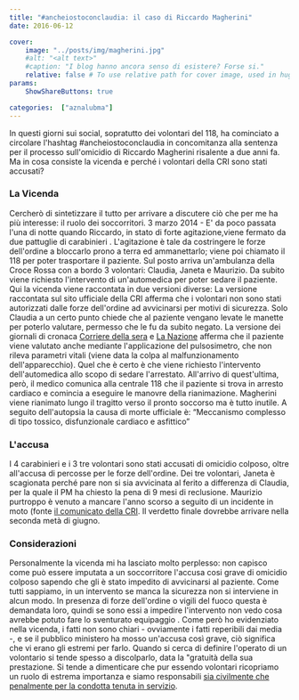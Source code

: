 ```yaml
---
title: "#ancheiostoconclaudia: il caso di Riccardo Magherini"
date: 2016-06-12

cover:
    image: "../posts/img/magherini.jpg"
    #alt: "<alt text>"
    #caption: "I blog hanno ancora senso di esistere? Forse si."
    relative: false # To use relative path for cover image, used in hugo Page-bundles
params:
    ShowShareButtons: true

categories:  ["aznalubma"]
---
```


In questi giorni sui social, sopratutto dei volontari del 118, ha cominciato a circolare l'hashtag #ancheiostoconclaudia  in concomitanza alla sentenza per il processo sull'omicidio di Riccardo Magherini risalente a due anni fa. Ma in cosa consiste la vicenda e perché i volontari della CRI sono stati accusati?

### La Vicenda

Cercherò di sintetizzare il tutto per arrivare a discutere ciò che per me ha più interesse: il ruolo dei soccorritori.
3 marzo 2014 - E' da poco passata l'una di notte quando Riccardo, in stato di forte agitazione,viene fermato da due pattuglie di carabinieri . L'agitazione è tale da costringere le forze dell'ordine a bloccarlo prono a terra ed ammanettarlo; viene poi chiamato il 118 per poter trasportare il paziente. Sul posto arriva un'ambulanza della Croce Rossa con a bordo 3 volontari: Claudia, Janeta e Maurizio. Da subito viene richiesto l'intervento di un'automedica per poter sedare il paziente. Qui la vicenda viene raccontata in due versioni diverse:
La versione raccontata sul sito ufficiale della CRI afferma che i volontari non sono stati autorizzati dalle forze dell'ordine ad avvicinarsi per motivi di sicurezza. Solo Claudia a un certo punto chiede che al paziente vengano levate le manette per poterlo valutare, permesso che le fu da subito negato.
La versione dei giornali di cronaca [Corriere della sera](https://corrierefiorentino.corriere.it/firenze/notizie/cronaca/2014/14-giugno-2014/magherini-morte-dodici-minuti-ricostruzione-dell-ultima-notte-223395656213.shtml) e [La Nazione](http://www.lanazione.it/firenze/magherini-processo-testimonianza-1.1719235) afferma che il paziente viene valutato anche mediante l'applicazione del pulsosimetro, che non rileva parametri vitali (viene data la colpa al malfunzionamento dell'apparecchio).
Quel che è certo è che viene richiesto l'intervento dell'automedica allo scopo di sedare l'arrestato. All'arrivo di quest'ultima, però, il medico comunica alla centrale 118 che il paziente si trova in arresto cardiaco e comincia a eseguire le manovre della rianimazione. Magherini viene rianimato lungo il tragitto verso il pronto soccorso ma è tutto inutile.
A seguito dell'autopsia la causa di morte ufficiale è: “Meccanismo complesso di tipo tossico, disfunzionale cardiaco e asfittico”

### L'accusa

I 4 carabinieri e i 3 tre volontari sono stati accusati di omicidio colposo, oltre all'accusa di percosse per le forze dell'ordine. Dei tre volontari, Janeta è scagionata perché pare non si sia avvicinata al ferito a differenza di Claudia, per la quale il PM ha chiesto la pena di 9 mesi di reclusione. Maurizio purtroppo è venuto a mancare l'anno scorso a seguito di un incidente in moto (fonte [il comunicato della CRI](https://www.cri.it/flex/cm/pages/ServeBLOB.php/L/IT/IDPagina/30991/UT/). Il verdetto finale dovrebbe arrivare nella seconda metà di giugno.

### Considerazioni

Personalmente la vicenda mi ha lasciato molto perplesso: non capisco come può essere imputata a un soccorritore l'accusa cosi grave di omicidio colposo sapendo che gli è stato impedito di avvicinarsi al paziente. Come tutti sappiamo, in un intervento se manca la sicurezza non si interviene in alcun modo. In presenza di forze dell'ordine o vigili del fuoco questa è demandata loro, quindi se sono essi a impedire l'intervento non vedo cosa avrebbe potuto fare lo sventurato equipaggio . Come però ho evidenziato nella vicenda, i fatti non sono chiari - ovviamente i fatti reperibili dai media -, e se il pubblico ministero ha mosso un'accusa così grave, ciò significa che vi erano gli estremi per farlo.
Quando si cerca di definire l'operato di un volontario si tende spesso a discolparlo, data la "gratuità della sua prestazione. Si tende a dimenticare che pur essendo volontari ricopriamo un ruolo di estrema importanza e siamo responsabili [sia civilmente che penalmente per la condotta tenuta in servizio](/posts/2015-11-24-responsabilita-civile-e-penale-del-volontariato).
